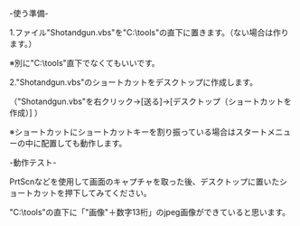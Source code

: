 -使う準備-

1.ファイル"Shotandgun.vbs"を"C:\tools"の直下に置きます。（ない場合は作ります。） 

※別に"C:\tools"直下でなくてもいいです。

2."Shotandgun.vbs"のショートカットをデスクトップに作成します。

（"Shotandgun.vbs"を右クリック→[送る]→[デスクトップ（ショートカットを作成）] ）

※ショートカットにショートカットキーを割り振っている場合はスタートメニューの中に配置しても動作します。


-動作テスト-

PrtScnなどを使用して画面のキャプチャを取った後、デスクトップに置いたショートカットを押下してみてください。

"C:\tools"の直下に「"画像"＋数字13桁」のjpeg画像ができていると思います。
